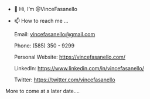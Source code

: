 - 👋 Hi, I’m @VinceFasanello
- 📫 How to reach me ...
    
    Email: vincefasanello@gmail.com
   
    Phone: (585) 350 - 9299
    
    Personal Website: https://vincefasanello.com/
    
    LinkedIn: https://www.linkedin.com/in/vincefasanello/
    
    Twitter: https://twitter.com/vincefasanello

More to come at a later date....

<!---
VinceFasanello/VinceFasanello is a ✨ special ✨ repository because its `README.md` (this file) appears on your GitHub profile.
You can click the Preview link to take a look at your changes.
--->
